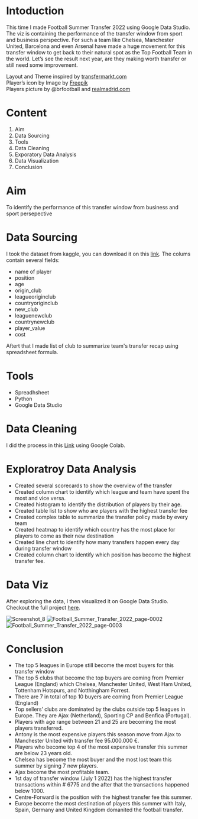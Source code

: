 

# Intoduction

This time I made Football Summer Transfer 2022 using Google Data Studio. The viz is containing the performance of the transfer window from sport and business perspective. For such a team like Chelsea, Manchester United, Barcelona and even Arsenal have made a huge movement for this transfer window to get back to their natural spot as the Top Football Team in the world. Let’s see the result next year, are they making worth transfer or still need some improvement.

Layout and Theme inspired by [transfermarkt.com](transfermarkt.com) <br />
Player’s icon by Image by <a href="https://www.freepik.com/free-vector/hand-drawn-flat-design-soccer-logo_24971815.htm#query=football&position=1&from_view=search">Freepik</a> <br />
Players picture by @brfootball and [realmadrid.com](realmadrid.com)

# Content
1.	Aim
2.	Data Sourcing
3.	Tools
4.	Data Cleaning
5.	Exporatory Data Analysis
6.	Data Visualization
7.	Conclusion

#	Aim
To identify the performance of this transfer window from business and sport persepective 

#	Data Sourcing
 I took the dataset from kaggle, you can download it on this [link](https://www.kaggle.com/datasets/davidmolina/football-summer-market-2022).
 The colums contain several fields:
-	name of player
-	position
-	age
-	origin_club
-	leagueoriginclub
-	countryoriginclub
-	new_club
-	leaguenewclub
-	countrynewclub
-	player_value
-	cost

Aftert that I made list of club to summarize team's transfer recap using spreadsheet formula.

#	Tools
- Spreadhsheet
-	Python
-	Google Data Studio

#	Data Cleaning
I did the process in this [Link](https://colab.research.google.com/drive/1Oc1yfLZxXc-KmHwhZFeDOfWRnc7F3y2X?usp=sharing) using Google Colab.

#	Exploratroy Data Analysis
-	Created several scorecards to show the overview of the transfer
-	Created column chart to identify which league and team have spent the most and vice versa.
-	Created histogram to identify the distribution of players by their age.
-	Created table list to show who are players with the highest transfer fee
-	Created complex table to summarize the transfer policy made by every team
-	Created heatmap to identify which country has the most place for players to come as their new destination
-	Created line chart to identify how many transfers happen every day during transfer window
-	Created column chart to identify which position has become the highest transfer fee.

#	Data Viz
After exploring the data, I then visualized it on Google Data Studio. Checkout the full project [here](https://datastudio.google.com/s/rLFrAD4cD1Y).

![Screenshot_8](https://user-images.githubusercontent.com/65482851/188687273-80c60884-9428-4568-b370-3382539bccf9.jpg)
![Football_Summer_Transfer_2022_page-0002](https://user-images.githubusercontent.com/65482851/188686712-0ebb2616-8d86-4632-b67f-db36e210e720.jpg)
![Football_Summer_Transfer_2022_page-0003](https://user-images.githubusercontent.com/65482851/188686728-fcab9511-7f73-41b3-ac51-9ea06b8bb94d.jpg)

#	Conclusion
-	The top 5 leagues in Europe still become the most buyers for this transfer window
-	The top 5 clubs that become the top buyers are coming from Premier League (England) which Chelsea, Manchester United, West Ham United, Tottenham Hotspurs, and Notthingham Forrest. 
-	There are 7 in total of top 10 buyers are coming from Premier League (England)
-	Top sellers’ clubs are dominated by the clubs outside top 5 leagues in Europe. They are Ajax (Netherland), Sporting CP and Benfica (Portugal). 
-	Players with age range between 21 and 25 are becoming the most players transferred.
-	Antony is the most expensive players this season move from Ajax to Manchester United with transfer fee 95.000.000 €.
-	Players who become top 4 of the most expensive transfer this summer are below 23 years old.
-	Chelsea has become the most buyer and the most lost team this summer by signing 7 new players.
-	Ajax become the most profitable team.
-	1st day of transfer window (July 1 2022) has the highest transfer transactions within # 6775 and the after that the transactions happened below 1000.
-	Centre-Forward is the position with the highest transfer fee this summer.
-	Europe become the most destination of players this summer with Italy, Spain, Germany and United Kingdom domanited the football transfer.


